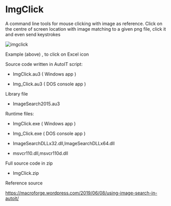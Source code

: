 # ImgClick
A command line tools for mouse clicking with image as reference.
Click on the centre of screen location with image matching to a given png file, click it and even send keystrokes

![imgclick](https://github.com/WingsMaker/ImgClick/assets/32192638/45a11b56-e7a8-4ee8-a53a-34db0f5557ad)






Example (above) , to click on Excel icon 

Source code written in AutoIT script:

-   ImgClick.au3  ( Windows app )
   
-   Img_Click.au3 ( DOS console app )

Library file
-   ImageSearch2015.au3

Runtime files:

-   ImgClick.exe  ( Windows app )
   
-   Img_Click.exe ( DOS console app )
   
-   ImageSearchDLLx32.dll,ImageSearchDLLx64.dll
   
-   msvcr110.dll,msvcr110d.dll


Full source code in zip

-   ImgClick.zip

Reference source

   https://macroforge.wordpress.com/2019/06/08/using-image-search-in-autoit/
   
